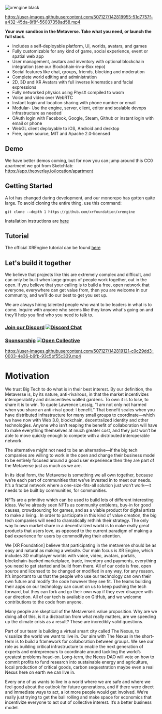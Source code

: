 ![xrengine black](https://user-images.githubusercontent.com/5104160/142821267-7e131891-0caa-496b-9cda-a82dee8a04b6.png)



https://user-images.githubusercontent.com/507127/142818955-51d7757f-a432-45da-8f8f-56037358ad58.mp4




**Your own sandbox in the Metaverse. Take what you need, or launch the full stack.**

- Includes a self-deployable platform, UI, worlds, avatars, and games
- Fully customizable for any kind of game, social experience, event or spatial web app
- User management, avatars and inventory with optional blockchain integration (see our Blockchain-in-a-Box repo)
- Social features like chat, groups, friends, blocking and moderation
- Complete world editing and administration
- 2D, 3D and XR Avatars with full inverse kinematics and facial expressions
- Fully networked physics using PhysX compiled to wasm
- Voice and video over WebRTC
- Instant login and location sharing with phone number or email
- Modular- Use the engine, server, client, editor and scalable devops infrastructure as needed
- OAuth login with Facebook, Google, Steam, Github or instant login with email or phone
- WebGL client deployable to iOS, Android and desktop
- Free, open source, MIT and Apache 2.0-licensed

## Demo
We have better demos coming, but for now you can jump around this CC0 apartment we got from Sketchfab:
https://app.theoverlay.io/location/apartment

## Getting Started
A lot has changed during development, and our monorepo has gotten quite large. To avoid cloning the entire thing, use this command:
```
git clone -–depth 1 https://github.com/xrfoundation/xrengine
```

Installation instructions are [here](/tutorial/01-installation.md)

## Tutorial

The official XREngine tutorial can be found [here](/tutorial/00-start-here.md)

## Let's build it together
We believe that projects like this are extremely complex and difficult, and can only be built when large groups of people work together, out in the open. If you believe that your calling is to build a free, open network that everyone, everywhere can get value from, then you are welcome in our community, and we'll do our best to get you set up.

We are always hiring talented people who want to be leaders in what is to come. Inquire with anyone who seems like they know what's going on and they'll help you find who you need to talk to.

### [Join our Discord](https://discord.gg/Tb4MT4TTjH)  [![Discord Chat](https://img.shields.io/discord/692672143053422678.svg)](https://discord.gg/Tb4MT4TTjH)

### [Sponsorship](https://opencollective.com/xrfoundation) [![Open Collective](https://opencollective.com/xrfoundation/tiers/badge.svg)](https://opencollective.com/xrfoundation)


https://user-images.githubusercontent.com/507127/142819121-c0c29dd3-0003-4e36-b6fb-93c5bf55c339.mp4


# Motivation

We trust Big Tech to do what is in their best interest. By our definition, the Metaverse is, by its nature, anti-rivalrous, in that the market incentivizes interoperability and disincentives walled gardens. To own it is to lose, to share it is to win. To quote Lawrence Lessig, “I am not only not harmed when you share an anti-rival good: I benefit.” That benefit scales when you have distributed infrastructure for many small groups to coordinate—which we have now with Web 3.0, blockchain, decentralized identity and other technologies. Anyone who isn’t reaping the benefit of collaboration will have to make everything themselves at much greater cost, and they just won’t be able to move quickly enough to compete with a distributed interoperable network.

The alternative might not need to be an alternative—if the big tech companies are willing to work in the open and change their business model to be entirely focused around a good user experience then they are part of the Metaverse just as much as we are. 

In its ideal form, the Metaverse is something we all own together, because we’re each part of communities that we’ve invested in to meet our needs. It’s a fractal network where a one-size-fits-all solution just won’t work—it needs to be built by communities, for communities.

NFTs are a primitive which can be used to build lots of different interesting ideas. We’ve already seen NFTs as community emblems, buy-in for good causes, crowdsourcing for games, and as a viable product for digital artists to make a living.. In order to participate in this kind of value creation, the big tech companies will need to dramatically rethink their strategy. The only way to own market share in a decentralized world is to make really great products that users love, as opposed to the current paradigm of making a bad experience for users by commodifying their attention.

We [XR Foundation] believe that participating in the metaverse should be as easy and natural as making a website. Our main focus is XR Engine, which includes 3D multiplayer worlds with voice, video, avatars, portals, blockchain-backed marketplace, trade, inventory and payments, everything you need to get started and build from there. All of our code is free, open source and licensed to be changed or modified in any way, for any reason. It’s important to us that the people who use our technology can own their own future and modify the code however they see fit. The teams building their apps on our technology can count on us to keep pushing the tech forward, but they can fork and go their own way if they ever disagree with our direction. All of our tech is available on GitHub, and we welcome contributions to the code from anyone.

Many people are skeptical of the Metaverse’s value proposition. Why are we doing all of this, is it a distraction from what really matters, are we speeding up the climate crisis as a result? These are incredibly valid questions.

Part of our team is building a virtual smart city called The Nexus, to visualize the world we want to live in. Our aim with The Nexus in the short-term is to build a framework for collaboration between groups. We see our role as building critical infrastructure to enable the next generation of experts and entrepreneurs to coordinate around tackling the world’s greatest problems head-on. Long-term, the Nexus DAO will vote on how to commit profits to fund research into sustainable energy and agriculture, local production of critical goods, carbon sequestration maybe even a real Nexus here on earth we can live in. 

Every one of us wants to live in a world where we are safe and where we feel good about the outlook for future generations, and if there were direct and immediate ways to act, a lot more people would get involved. We’re really just trying to get the ball rolling and make space for economics that incentivize everyone to act out of collective interest. It’s a better business model.
